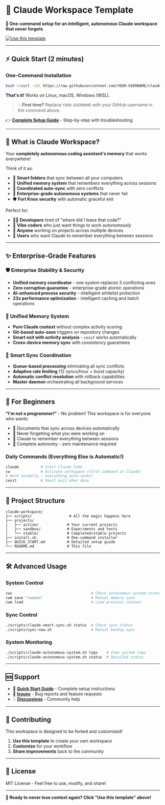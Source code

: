 # 🚀 Claude Workspace Template

**🎯 One-command setup for an intelligent, autonomous Claude workspace that never forgets**

[![Use this template](https://img.shields.io/badge/Use%20this%20template-2ea44f?style=for-the-badge)](../../generate)

---

## ⚡ **Quick Start (2 minutes)**

### **One-Command Installation**
```bash
bash <(curl -sSL https://raw.githubusercontent.com/YOUR-USERNAME/claude-workspace/main/install.sh)
```

**That's it!** Works on Linux, macOS, Windows (WSL).

> 💡 **First time?** Replace `YOUR-USERNAME` with your GitHub username in the command above.

👉 **[Complete Setup Guide](QUICK_START.md)** - Step-by-step with troubleshooting

---

## 🤔 **What is Claude Workspace?**

Your **completely autonomous coding assistant's memory** that works everywhere! 

Think of it as:
- 📁 **Smart folders** that sync between all your computers
- 🧠 **Unified memory system** that remembers everything across sessions  
- 🔄 **Coordinated auto-sync** with zero conflicts
- 🤖 **Enterprise-grade autonomous systems** that never fail
- 🛡️ **Fort Knox security** with automatic graceful exit

Perfect for:
- 👩‍💻 **Developers** tired of "where did I leave that code?"
- 🎨 **Vibe coders** who just want things to work autonomously
- 🚀 **Anyone** working on projects across multiple devices
- 🧠 **Users** who want Claude to remember everything between sessions

---

## ✨ **Enterprise-Grade Features**

### 🛡️ **Enterprise Stability & Security**
- **Unified memory coordinator** - one system replaces 3 conflicting ones
- **Zero corruption guarantee** - enterprise-grade atomic operations
- **AI-enhanced process security** - intelligent whitelist protection
- **23x performance optimization** - intelligent caching and batch operations

### 🤖 **Unified Memory System**
- **Pure Claude context** without complex activity scoring
- **Git-based auto-save** triggers on repository changes
- **Smart exit with activity analysis** - `cexit` works automatically
- **Cross-device memory sync** with consistency guarantees

### 🚦 **Smart Sync Coordination**
- **Queue-based processing** eliminating all sync conflicts
- **Adaptive rate limiting** (12 syncs/hour + burst capacity)
- **Automatic conflict resolution** with rollback capabilities
- **Master daemon** orchestrating all background services

---

## 🌈 **For Beginners**

**"I'm not a programmer!"** - No problem! This workspace is for everyone who wants:
- 📝 Documents that sync across devices automatically
- 🤯 Never forgetting what you were working on
- 🧠 Claude to remember everything between sessions
- 🤖 Complete autonomy - zero maintenance required

### **Daily Commands** (Everything Else is Automatic!)
```bash
claude          # Start Claude Code
cw              # Activate workspace (first command in Claude)
# Work normally - everything auto-saves!
cexit           # Smart exit when done
```

---

## 📂 **Project Structure**

```
claude-workspace/
├── scripts/                 # All the magic happens here
├── projects/               
│   ├── active/             # Your current projects
│   ├── sandbox/            # Experiments and tests  
│   └── stable/             # Completed/stable projects
├── install.sh              # One-command installer
├── QUICK_START.md          # Detailed setup guide
└── README.md               # This file
```

---

## 🛠️ **Advanced Usage**

### **System Control**
```bash
cws                                    # Check autonomous system status
cwm save "reason"                      # Manual memory save
cwm load                               # Load previous context
```

### **Sync Control**  
```bash
./scripts/claude-smart-sync.sh status  # Check sync status
./scripts/sync-now.sh                  # Manual backup sync
```

### **System Monitoring**
```bash
./scripts/claude-autonomous-system.sh logs    # View system logs
./scripts/claude-autonomous-system.sh status  # Detailed status
```

---

## 🆘 **Support**

- 📖 **[Quick Start Guide](QUICK_START.md)** - Complete setup instructions
- 🐛 **[Issues](https://github.com/null-runner/claude-workspace/issues)** - Bug reports and feature requests
- 💡 **[Discussions](https://github.com/null-runner/claude-workspace/discussions)** - Community help

---

## 🤝 **Contributing**

This workspace is designed to be forked and customized! 

1. **Use this template** to create your own workspace
2. **Customize** for your workflow
3. **Share improvements** back to the community

---

## 📄 **License**

MIT License - Feel free to use, modify, and share!

---

**🎉 Ready to never lose context again? Click "Use this template" above!**
